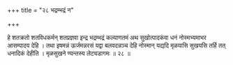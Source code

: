 +++
title = "२८ भद्रम्भद्रं न"

+++

हे शतक्रतो शतविधकर्मन् शतप्रज्ञवा इन्द्र भद्रम्भद्रं कल्याणतमं अथ सुखोत्पादकंवा धनं नोस्मभ्यमाभर आसम्पादय देहि । तथा इषमन्नं ऊर्जमन्नरसं यद्वा बलवदन्नञ्च देहि नोस्मान् यद्यदि मृळयासि सुखयसि तर्हि तत् धनादिकं देहीति । मृळसुखने ण्यन्तस्य लेट्यडागमः ॥ २८ ॥